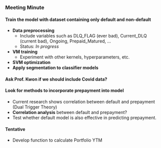 ### Meeting Minute 

#### Train the model with dataset containing only default and non-default
- **Data preprocessing**
  - Include variables such as DLQ_FLAG (ever bad), Current_DLQ (current bad), Ongoing, Prepaid_Matured, …
  - Status: *In progress*
- **VM training**
  - Experiment with other kernels, hyperparameters, etc.
- **SVM optimization**
- **Apply segmentation to classifier models**

#### Ask Prof. Kwon if we should include Covid data?

#### Look for methods to incorporate prepayment into model
- Current research shows correlation between default and prepayment (Dual Trigger Theory)
- **Correlation analysis** between default and prepayment?
- Test whether default model is also effective in predicting prepayment.

#### Tentative
- Develop function to calculate Portfolio YTM

